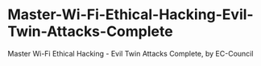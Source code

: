 # Master-Wi-Fi-Ethical-Hacking-Evil-Twin-Attacks-Complete
Master Wi-Fi Ethical Hacking - Evil Twin Attacks Complete, by EC-Council
